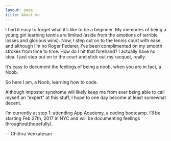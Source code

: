 ```yaml
---
layout: page
title: About me 
---
```


I find it easy to forget what it’s like to be a beginner. My memories of being a young girl learning tennis are limited (aside from the emotions of terrible losses and glorious wins). Now, I step out on to the tennis court with ease, and although I’m no Roger Federer, I’ve been complimented on my smooth strokes from time to time. How do I hit that forehand? I actually have no idea. I just step out on to the court and stick out my racquet, really.

It’s easy to document the feelings of being a noob, when you are in fact, a Noob.

So here I am, a Noob, learning how to code.

Although imposter syndrome will likely keep me from ever being able to call myself an “expert” at this stuff, I hope to one day become at least somewhat decent.

I’m currently at step 1: attending App Academy, a coding bootcamp. I’ll be starting Feb 27th, 2017 in NYC and will be documenting feelings throughout(hopefully).

-- Chithra Venkatesan